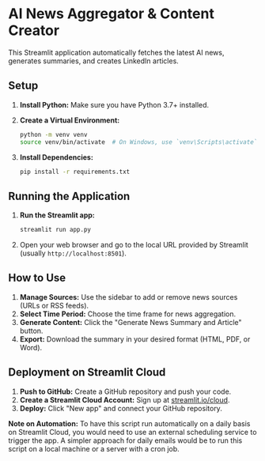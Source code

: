 # AI News Aggregator & Content Creator

This Streamlit application automatically fetches the latest AI news, generates summaries, and creates LinkedIn articles.

## Setup

1.  **Install Python:** Make sure you have Python 3.7+ installed.

2.  **Create a Virtual Environment:**

    ```bash
    python -m venv venv
    source venv/bin/activate  # On Windows, use `venv\Scripts\activate`
    ```

3.  **Install Dependencies:**

    ```bash
    pip install -r requirements.txt
    ```

## Running the Application

1.  **Run the Streamlit app:**

    ```bash
    streamlit run app.py
    ```

2.  Open your web browser and go to the local URL provided by Streamlit (usually `http://localhost:8501`).

## How to Use

1.  **Manage Sources:** Use the sidebar to add or remove news sources (URLs or RSS feeds).
2.  **Select Time Period:** Choose the time frame for news aggregation.
3.  **Generate Content:** Click the "Generate News Summary and Article" button.
4.  **Export:** Download the summary in your desired format (HTML, PDF, or Word).

## Deployment on Streamlit Cloud

1.  **Push to GitHub:** Create a GitHub repository and push your code.
2.  **Create a Streamlit Cloud Account:** Sign up at [streamlit.io/cloud](https://streamlit.io/cloud).
3.  **Deploy:** Click "New app" and connect your GitHub repository.

**Note on Automation:** To have this script run automatically on a daily basis on Streamlit Cloud, you would need to use an external scheduling service to trigger the app. A simpler approach for daily emails would be to run this script on a local machine or a server with a cron job.
